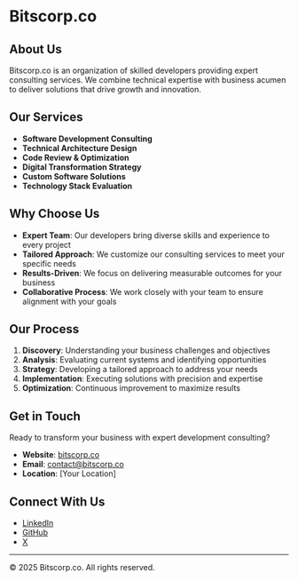 # Bitscorp.co

## About Us

Bitscorp.co is an organization of skilled developers providing expert consulting services. We combine technical expertise with business acumen to deliver solutions that drive growth and innovation.

## Our Services

- **Software Development Consulting**
- **Technical Architecture Design**
- **Code Review & Optimization**
- **Digital Transformation Strategy**
- **Custom Software Solutions**
- **Technology Stack Evaluation**

## Why Choose Us

- **Expert Team**: Our developers bring diverse skills and experience to every project
- **Tailored Approach**: We customize our consulting services to meet your specific needs
- **Results-Driven**: We focus on delivering measurable outcomes for your business
- **Collaborative Process**: We work closely with your team to ensure alignment with your goals

## Our Process

1. **Discovery**: Understanding your business challenges and objectives
2. **Analysis**: Evaluating current systems and identifying opportunities
3. **Strategy**: Developing a tailored approach to address your needs
4. **Implementation**: Executing solutions with precision and expertise
5. **Optimization**: Continuous improvement to maximize results

## Get in Touch

Ready to transform your business with expert development consulting?

- **Website**: [bitscorp.co](https://bitscorp.co)
- **Email**: [contact@bitscorp.co](mailto:contact@bitscorp.co)
- **Location**: [Your Location]

## Connect With Us

- [LinkedIn](https://www.linkedin.com/in/alexandr-korsak/)
- [GitHub](https://github.com/oivoodoo)
- [X](https://x.com/BitscorpC)

---

© 2025 Bitscorp.co. All rights reserved.